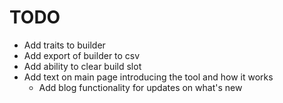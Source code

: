 # TODO

- Add traits to builder
- Add export of builder to csv
- Add ability to clear build slot
- Add text on main page introducing the tool and how it works
  - Add blog functionality for updates on what's new
